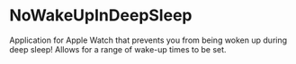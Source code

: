 # NoWakeUpInDeepSleep
Application for Apple Watch that prevents you from being woken up during deep sleep! Allows for a range of wake-up times to be set.
